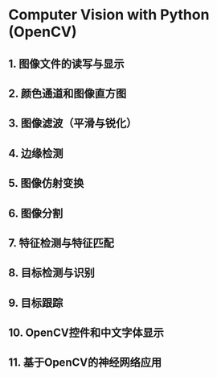 # Computer Vision with Python (OpenCV)
## 1. 图像文件的读写与显示
## 2. 颜色通道和图像直方图
## 3. 图像滤波（平滑与锐化）
## 4. 边缘检测
## 5. 图像仿射变换
## 6. 图像分割
## 7. 特征检测与特征匹配
## 8. 目标检测与识别
## 9. 目标跟踪
## 10. OpenCV控件和中文字体显示
## 11. 基于OpenCV的神经网络应用
